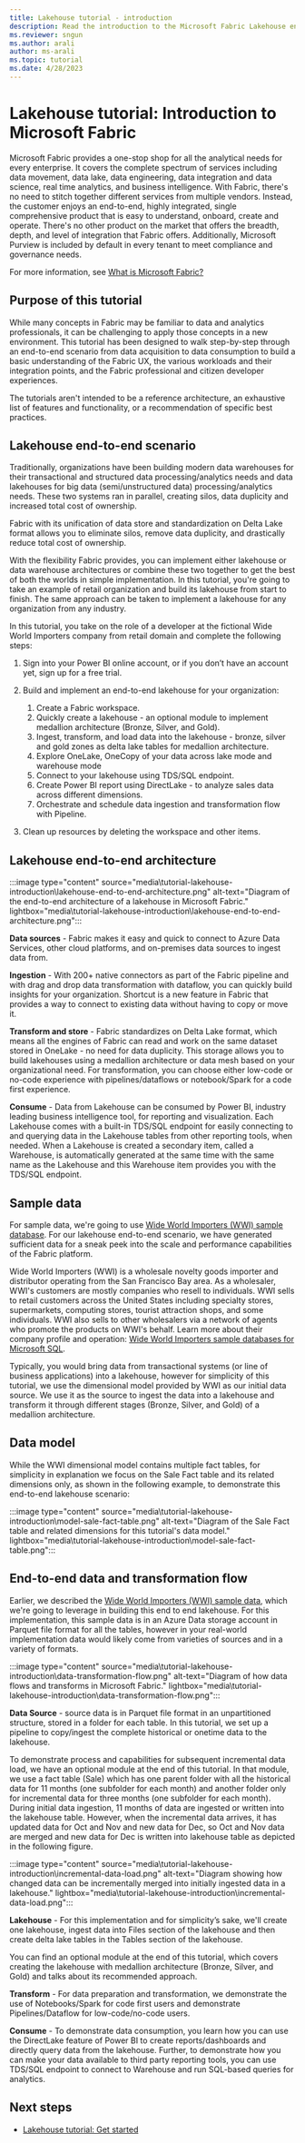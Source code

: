 ```yaml
---
title: Lakehouse tutorial - introduction
description: Read the introduction to the Microsoft Fabric Lakehouse end-to-end scenario before you begin the tutorial.
ms.reviewer: sngun
ms.author: arali
author: ms-arali
ms.topic: tutorial
ms.date: 4/28/2023
---
```


# Lakehouse tutorial: Introduction to Microsoft Fabric

Microsoft Fabric provides a one-stop shop for all the analytical needs for every enterprise. It covers the complete spectrum of services including data movement, data lake, data engineering, data integration and data science, real time analytics, and business intelligence. With Fabric, there's no need to stitch together different services from multiple vendors. Instead, the customer enjoys an end-to-end, highly integrated, single comprehensive product that is easy to understand, onboard, create and operate. There's no other product on the market that offers the breadth, depth, and level of integration that Fabric offers. Additionally, Microsoft Purview is included by default in every tenant to meet compliance and governance needs.

For more information, see [What is Microsoft Fabric?](../get-started/microsoft-fabric-overview.md)

## Purpose of this tutorial

While many concepts in Fabric may be familiar to data and analytics professionals, it can be challenging to apply those concepts in a new environment. This tutorial has been designed to walk step-by-step through an end-to-end scenario from data acquisition to data consumption to build a basic understanding of the Fabric UX, the various workloads and their integration points, and the Fabric professional and citizen developer experiences.

The tutorials aren't intended to be a reference architecture, an exhaustive list of features and functionality, or a recommendation of specific best practices.

## Lakehouse end-to-end scenario

Traditionally, organizations have been building modern data warehouses for their transactional and structured data processing/analytics needs and data lakehouses for big data (semi/unstructured data) processing/analytics needs. These two systems ran in parallel, creating silos, data duplicity and increased total cost of ownership.

Fabric with its unification of data store and standardization on Delta Lake format allows you to eliminate silos, remove data duplicity, and drastically reduce total cost of ownership.

With the flexibility Fabric provides, you can implement either lakehouse or data warehouse architectures or combine these two together to get the best of both the worlds in simple implementation. In this tutorial, you're going to take an example of retail organization and build its lakehouse from start to finish. The same approach can be taken to implement a lakehouse for any organization from any industry.

In this tutorial, you take on the role of a developer at the fictional Wide World Importers company from retail domain and complete the following steps:

1. Sign into your Power BI online account, or if you don’t have an account yet, sign up for a free trial.

1. Build and implement an end-to-end lakehouse for your organization:
   1. Create a Fabric workspace.
   1. Quickly create a lakehouse - an optional module to implement medallion architecture (Bronze, Silver, and Gold).
   1. Ingest, transform, and load data into the lakehouse - bronze, silver and gold zones as delta lake tables for medallion architecture.
   1. Explore OneLake, OneCopy of your data across lake mode and warehouse mode
   1. Connect to your lakehouse using TDS/SQL endpoint.
   1. Create Power BI report using DirectLake - to analyze sales data across different dimensions.
   1. Orchestrate and schedule data ingestion and transformation flow with Pipeline.

1. Clean up resources by deleting the workspace and other items.

## Lakehouse end-to-end architecture

:::image type="content" source="media\tutorial-lakehouse-introduction\lakehouse-end-to-end-architecture.png" alt-text="Diagram of the end-to-end architecture of a lakehouse in Microsoft Fabric." lightbox="media\tutorial-lakehouse-introduction\lakehouse-end-to-end-architecture.png":::

**Data sources** - Fabric makes it easy and quick to connect to Azure Data Services, other cloud platforms, and on-premises data sources to ingest data from.

**Ingestion** - With 200+ native connectors as part of the Fabric pipeline and with drag and drop data transformation with dataflow, you can quickly build insights for your organization. Shortcut is a new feature in Fabric that provides a way to connect to existing data without having to copy or move it.

**Transform and store** - Fabric standardizes on Delta Lake format, which means all the engines of Fabric can read and work on the same dataset stored in OneLake - no need for data duplicity. This storage allows you to build lakehouses using a medallion architecture or data mesh based on your organizational need. For transformation, you can choose either low-code or no-code experience with pipelines/dataflows or notebook/Spark for a code first experience.

**Consume** - Data from Lakehouse can be consumed by Power BI, industry leading business intelligence tool, for reporting and visualization. Each Lakehouse comes with a built-in TDS/SQL endpoint for easily connecting to and querying data in the Lakehouse tables from other reporting tools, when needed. When a Lakehouse is created a secondary item, called a Warehouse, is automatically generated at the same time with the same name as the Lakehouse and this Warehouse item provides you with the TDS/SQL endpoint.

## Sample data

For sample data, we're going to use [Wide World Importers (WWI) sample database](/sql/samples/wide-world-importers-what-is?view=sql-server-ver16&preserve-view=true). For our lakehouse end-to-end scenario, we have generated sufficient data for a sneak peek into the scale and performance capabilities of the Fabric platform.

Wide World Importers (WWI) is a wholesale novelty goods importer and distributor operating from the San Francisco Bay area. As a wholesaler, WWI's customers are mostly companies who resell to individuals. WWI sells to retail customers across the United States including specialty stores, supermarkets, computing stores, tourist attraction shops, and some individuals. WWI also sells to other wholesalers via a network of agents who promote the products on WWI's behalf. Learn more about their company profile and operation: [Wide World Importers sample databases for Microsoft SQL](/sql/samples/wide-world-importers-what-is?view=sql-server-ver16&preserve-view=true).

Typically, you would bring data from transactional systems (or line of business applications) into a lakehouse, however for simplicity of this tutorial, we use the dimensional model provided by WWI as our initial data source. We use it as the source to ingest the data into a lakehouse and transform it through different stages (Bronze, Silver, and Gold) of a medallion architecture.

## Data model

While the WWI dimensional model contains multiple fact tables, for simplicity in explanation we focus on the Sale Fact table and its related dimensions only, as shown in the following example, to demonstrate this end-to-end lakehouse scenario:

:::image type="content" source="media\tutorial-lakehouse-introduction\model-sale-fact-table.png" alt-text="Diagram of the Sale Fact table and related dimensions for this tutorial's data model." lightbox="media\tutorial-lakehouse-introduction\model-sale-fact-table.png":::

## End-to-end data and transformation flow

Earlier, we described the [Wide World Importers (WWI) sample data](/sql/samples/wide-world-importers-what-is?view=sql-server-ver16&preserve-view=true), which we're going to leverage in building this end to end lakehouse. For this implementation, this sample data is in an Azure Data storage account in Parquet file format for all the tables, however in your real-world implementation data would likely come from varieties of sources and in a variety of formats.

:::image type="content" source="media\tutorial-lakehouse-introduction\data-transformation-flow.png" alt-text="Diagram of how data flows and transforms in Microsoft Fabric." lightbox="media\tutorial-lakehouse-introduction\data-transformation-flow.png":::

**Data Source** - source data is in Parquet file format in an unpartitioned structure, stored in a folder for each table. In this tutorial, we set up a pipeline to copy/ingest the complete historical or onetime data to the lakehouse.

To demonstrate process and capabilities for subsequent incremental data load, we have an optional module at the end of this tutorial. In that module, we use a fact table (Sale) which has one parent folder with all the historical data for 11 months (one subfolder for each month) and another folder only for incremental data for three months (one subfolder for each month). During initial data ingestion, 11 months of data are ingested or written into the lakehouse table. However, when the incremental data arrives, it has updated data for Oct and Nov and new data for Dec, so Oct and Nov data are merged and new data for Dec is written into lakehouse table as depicted in the following figure.

:::image type="content" source="media\tutorial-lakehouse-introduction\incremental-data-load.png" alt-text="Diagram showing how changed data can be incrementally merged into initially ingested data in a lakehouse." lightbox="media\tutorial-lakehouse-introduction\incremental-data-load.png":::

**Lakehouse** - For this implementation and for simplicity’s sake, we'll create one lakehouse, ingest data into Files section of the lakehouse and then create delta lake tables in the Tables section of the lakehouse.

You can find an optional module at the end of this tutorial, which covers creating the lakehouse with medallion architecture (Bronze, Silver, and Gold) and talks about its recommended approach.

**Transform** - For data preparation and transformation, we demonstrate the use of Notebooks/Spark for code first users and demonstrate Pipelines/Dataflow for low-code/no-code users.

**Consume** - To demonstrate data consumption, you learn how you can use the DirectLake feature of Power BI to create reports/dashboards and directly query data from the lakehouse. Further, to demonstrate how you can make your data available to third party reporting tools, you can use TDS/SQL endpoint to connect to Warehouse and run SQL-based queries for analytics.

## Next steps

- [Lakehouse tutorial: Get started](tutorial-lakehouse-get-started.md)
